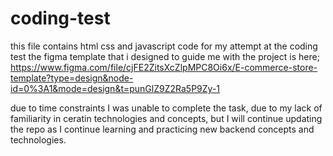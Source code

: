 # coding-test
this file contains html css and javascript code for my attempt at the coding test 
the figma template that i designed to guide me with the project is here;
https://www.figma.com/file/cjFE2ZitsXcZlpMPC8Oi6x/E-commerce-store-template?type=design&node-id=0%3A1&mode=design&t=punGlZ9Z2Ra5P9Zy-1

due to time constraints I was unable to complete the task, due to my lack of familiarity in ceratin technologies and concepts, but I will continue updating the repo as I continue learning and practicing new backend concepts and technologies. 
